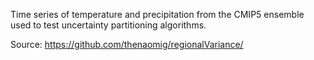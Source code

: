 Time series of temperature and precipitation from the CMIP5 ensemble used to test uncertainty partitioning algorithms. 

Source: https://github.com/thenaomig/regionalVariance/

